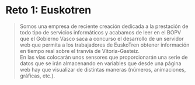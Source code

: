 # Reto 1: Euskotren


> Somos una empresa de reciente creación dedicada a la prestación de todo tipo de servicios
informáticos y acabamos de leer en el BOPV que el Gobierno Vasco saca a concurso el
desarrollo de un servidor web que permita a los trabajadores de EuskoTren obtener
información en tiempo real sobre el tranvía de Vitoria-Gasteiz.  
> En las vías colocarán unos sensores que proporcionarán una serie de datos que se irán
almacenando en variables que desde una página web hay que visualizar de distintas
maneras (números, animaciones, gráficas, etc.).  


